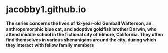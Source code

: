 # jacobby1.github.io
**The series concerns the lives of 12-year-old Gumball Watterson, an anthropomorphic blue cat, and adoptive goldfish brother Darwin, who attend middle school in the fictional city of Elmore, California. They often find themselves in various shenanigans around the city, during which they interact with fellow family members**
